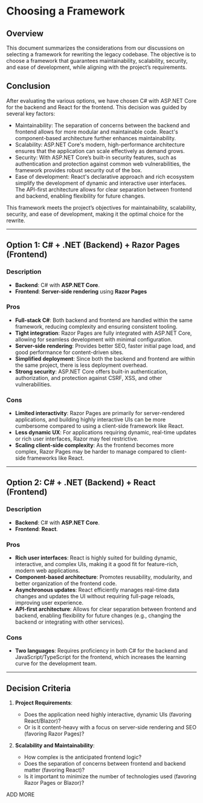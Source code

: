 # Choosing a Framework

## Overview

This document summarizes the considerations from our discussions on selecting a framework for rewriting the legacy codebase. The objective is to choose a framework that guarantees maintainability, scalability, security, and ease of development, while aligning with the project’s requirements.

## Conclusion

After evaluating the various options, we have chosen C# with ASP.NET Core for the backend and React for the frontend. This decision was guided by several key factors:

- Maintainability: The separation of concerns between the backend and frontend allows for more modular and maintainable code. React's component-based architecture further enhances maintainability.
- Scalability: ASP.NET Core's modern, high-performance architecture ensures that the application can scale effectively as demand grows.
- Security: With ASP.NET Core’s built-in security features, such as authentication and protection against common web vulnerabilities, the framework provides robust security out of the box.
- Ease of development: React's declarative approach and rich ecosystem simplify the development of dynamic and interactive user interfaces. The API-first architecture allows for clear separation between frontend and backend, enabling flexibility for future changes.

This framework meets the project’s objectives for maintainability, scalability, security, and ease of development, making it the optimal choice for the rewrite.

---

## Option 1: C# + .NET (Backend) + Razor Pages (Frontend)

### Description

- **Backend**: C# with **ASP.NET Core**.
- **Frontend**: **Server-side rendering** using **Razor Pages**

### Pros

- **Full-stack C#**: Both backend and frontend are handled within the same framework, reducing complexity and ensuring consistent tooling.
- **Tight integration**: Razor Pages are fully integrated with ASP.NET Core, allowing for seamless development with minimal configuration.
- **Server-side rendering**: Provides better SEO, faster initial page load, and good performance for content-driven sites.
- **Simplified deployment**: Since both the backend and frontend are within the same project, there is less deployment overhead.
- **Strong security**: ASP.NET Core offers built-in authentication, authorization, and protection against CSRF, XSS, and other vulnerabilities.

### Cons

- **Limited interactivity**: Razor Pages are primarily for server-rendered applications, and building highly interactive UIs can be more cumbersome compared to using a client-side framework like React.
- **Less dynamic UX**: For applications requiring dynamic, real-time updates or rich user interfaces, Razor may feel restrictive.
- **Scaling client-side complexity**: As the frontend becomes more complex, Razor Pages may be harder to manage compared to client-side frameworks like React.

---

## Option 2: C# + .NET (Backend) + React (Frontend)

### Description

- **Backend**: C# with **ASP.NET Core**.
- **Frontend**: **React**.

### Pros

- **Rich user interfaces**: React is highly suited for building dynamic, interactive, and complex UIs, making it a good fit for feature-rich, modern web applications.
- **Component-based architecture**: Promotes reusability, modularity, and better organization of the frontend code.
- **Asynchronous updates**: React efficiently manages real-time data changes and updates the UI without requiring full-page reloads, improving user experience.
- **API-first architecture**: Allows for clear separation between frontend and backend, enabling flexibility for future changes (e.g., changing the backend or integrating with other services).

### Cons

- **Two languages**: Requires proficiency in both C# for the backend and JavaScript/TypeScript for the frontend, which increases the learning curve for the development team.

---

## Decision Criteria

1. **Project Requirements**:

   - Does the application need highly interactive, dynamic UIs (favoring React/Blazor)?
   - Or is it content-heavy with a focus on server-side rendering and SEO (favoring Razor Pages)?

2. **Scalability and Maintainability**:
   - How complex is the anticipated frontend logic?
   - Does the separation of concerns between frontend and backend matter (favoring React)?
   - Is it important to minimize the number of technologies used (favoring Razor Pages or Blazor)?

ADD MORE
